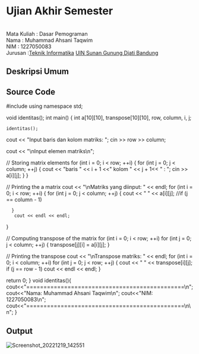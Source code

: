 # Ujian Akhir Semester 
<br>Mata Kuliah 	: Dasar Pemograman 
<br> Nama		: Muhammad Ahsani Taqwim
<br>NIM		: 1227050083
<br>Jurusan		:[Teknik Informatika](http://if.uinsgd.ac.id/) [UIN Sunan Gunung Djati Bandung](https://uinsgd.ac.id/) 

## Deskripsi Umum

## Source Code
#include <iostream>
using namespace std;

void identitas();
int main() {
   int a[10][10], transpose[10][10], row, column, i, j;
   
	identitas();
   cout << "Input baris dan kolom matriks: ";
   cin >> row >> column;

   cout << "\nInput elemen matriks\n";

   // Storing matrix elements
   for (int i = 0; i < row; ++i) {
      for (int j = 0; j < column; ++j) {
         cout << "baris " << i + 1 <<" kolom " << j + 1<< " : ";
         cin >> a[i][j];
      }
   }

   // Printing the a matrix
   cout << "\nMatriks yang diinput: " << endl;
   for (int i = 0; i < row; ++i) {
      for (int j = 0; j < column; ++j) {
         cout << " " << a[i][j];
         //if (j == column - 1)
           
      }
       cout << endl << endl;
   }

   // Computing transpose of the matrix
   for (int i = 0; i < row; ++i)
      for (int j = 0; j < column; ++j) {
         transpose[j][i] = a[i][j];
      }

   // Printing the transpose
   cout << "\nTranspose matriks: " << endl;
   for (int i = 0; i < column; ++i)
      for (int j = 0; j < row; ++j) {
         cout << " " << transpose[i][j];
        if (j == row - 1)
            cout << endl << endl;
      }

   return 0;
}
void identitas(){
	cout<<"==============================================\n";
	cout<<"Nama:	Muhammad Ahsani Taqwim\n";
	cout<<"NIM:	1227050083\n";
	cout<<"==============================================\n\n";
}

## Output

![Screenshot_20221219_142551](https://user-images.githubusercontent.com/121000503/208383095-44b673b4-88fe-4884-9b11-580a10cefb21.png)
